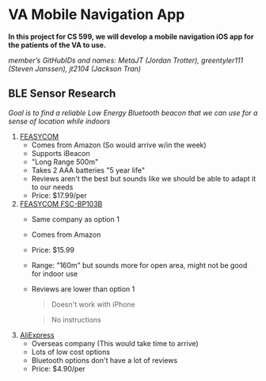 # VA Mobile Navigation App

**In this project for CS 599, we will develop a mobile navigation iOS app for the patients of the VA to use.**

_member’s GitHubIDs and names: MetaJT (Jordan Trotter), greentyler111 (Steven Janssen), jt2104 (Jackson Tran)_

## BLE Sensor Research
_Goal is to find a reliable Low Energy Bluetooth beacon that we can use for a sense of location while indoors_
1. [FEASYCOM](https://www.amazon.com/programmable-Battery-Bluetooth-eddystone-Technology/dp/B078N2B7RD/ref=asc_df_B078N2B7RD/?tag=hyprod-20&linkCode=df0&hvadid=241965663546&hvpos=&hvnetw=g&hvrand=10042743716919065296&hvpone=&hvptwo=&hvqmt=&hvdev=c&hvdvcmdl=&hvlocint=&hvlocphy=9024247&hvtargid=pla-486845475033&psc=1&mcid=28dd533fdf473f068e4a01772e7c6224&gclid=CjwKCAiA29auBhBxEiwAnKcSqoCoc_4hhqeMp5lkZ-stfxS8rYdn4bvepKq2QtAFktOopiRQPy92ORoCDMQQAvD_BwE)
   - Comes from Amazon (So would arrive w/in the week)
   - Supports iBeacon
   - "Long Range 500m"
   - Takes 2 AAA batteries "5 year life"
   - Reviews aren't the best but sounds like we should be able to adapt it to our needs
   - Price: $17.99/per
2. [FEASYCOM FSC-BP103B](https://www.amazon.com/FeasyBeacon-Bluetooth-Proximity-Eddystone-programmable/dp/B077FQ6HLV/ref=pd_bxgy_img_d_sccl_1/137-3622995-4362555?pd_rd_w=fcy5M&content-id=amzn1.sym.2b132e63-5dcd-4ba1-be9f-9e044543d59f&pf_rd_p=2b132e63-5dcd-4ba1-be9f-9e044543d59f&pf_rd_r=W9MXSF1CERJC91764HKN&pd_rd_wg=vvO0c&pd_rd_r=61e169f2-adaa-4c79-befe-1e0b5400c89b&pd_rd_i=B077FQ6HLV&psc=1)
   - Same company as option 1
   - Comes from Amazon
   - Price: $15.99
   - Range: "160m" but sounds more for open area, might not be good for indoor use
   - Reviews are lower than option 1
     > Doesn't work with iPhone

     > No instructions
4. [AliExpress]([https://www.aliexpress.us/w/wholesale-ibeacon.html?spm=a2g0o.detail.search.0](https://www.aliexpress.us/item/3256805206942463.html?spm=a2g0o.productlist.main.35.5500744clFai2Y&algo_pvid=2e7479bb-9379-469c-85fa-64f6fb508c70&algo_exp_id=2e7479bb-9379-469c-85fa-64f6fb508c70-17&pdp_npi=4%40dis%21USD%2110.00%214.90%21%21%2110.00%214.90%21%402103011117085391551975781ebc44%2112000032877228018%21sea%21US%210%21AB&curPageLogUid=XqDoK5ksvqSE&utparam-url=scene%3Asearch%7Cquery_from%3A)https://www.aliexpress.us/item/3256805206942463.html?spm=a2g0o.productlist.main.35.5500744clFai2Y&algo_pvid=2e7479bb-9379-469c-85fa-64f6fb508c70&algo_exp_id=2e7479bb-9379-469c-85fa-64f6fb508c70-17&pdp_npi=4%40dis%21USD%2110.00%214.90%21%21%2110.00%214.90%21%402103011117085391551975781ebc44%2112000032877228018%21sea%21US%210%21AB&curPageLogUid=XqDoK5ksvqSE&utparam-url=scene%3Asearch%7Cquery_from%3A)
   - Overseas company (This would take time to arrive)
   - Lots of low cost options
   - Bluetooth options don't have a lot of reviews
   - Price: $4.90/per

